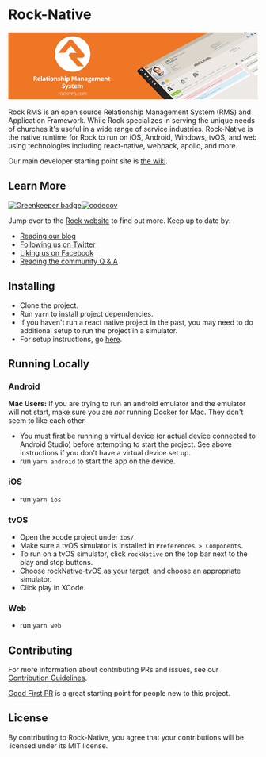 # Rock-Native
![Rock RMS](https://raw.githubusercontent.com/SparkDevNetwork/Rock/develop/Images/github-banner.png)

Rock RMS is an open source Relationship Management System (RMS) and Application
Framework. While Rock specializes in serving the unique needs of churches it's
useful in a wide range of service industries.  Rock-Native is the native runtime for Rock to run on iOS, Android, Windows, tvOS, and web using technologies including react-native, webpack, apollo, and more.

Our main developer starting point site is [the wiki](https://github.com/NewSpring/Rock-Native/wiki).

## Learn More

[![Greenkeeper badge](https://badges.greenkeeper.io/NewSpring/Rock-Native.svg)](https://greenkeeper.io/)[![codecov](https://codecov.io/gh/NewSpring/Rock-Native/branch/master/graph/badge.svg)](https://codecov.io/gh/NewSpring/Rock-Native)

Jump over to the [Rock website](http://www.rockrms.com/) to find out more. Keep up to date by:

* [Reading our blog](http://www.rockrms.com/Rock/Connect)
* [Following us on Twitter](http://www.twitter.com/therockrms)
* [Liking us on Facebook](http://www.facebook.com/therockrms)
* [Reading the community Q & A](http://www.rockrms.com/Rock/Ask)

## Installing

- Clone the project.
- Run `yarn` to install project dependencies.
- If you haven't run a react native project in the past, you may need to do additional setup to run the project in a simulator.
- For setup instructions, go [here](https://facebook.github.io/react-native/docs/getting-started.html).

## Running Locally
### Android
**Mac Users:** If you are trying to run an android emulator and the emulator will not start, make sure you are _not_ running Docker for Mac. They don't seem to like each other.

- You must first be running a virtual device (or actual device connected to Android Studio) before attempting to start the project. See above instructions if you don't have a virtual device set up.
- run `yarn android` to start the app on the device.

### iOS
- run `yarn ios`

### tvOS
- Open the xcode project under `ios/`.
- Make sure a tvOS simulator is installed in `Preferences > Components`.
- To run on a tvOS simulator, click `rockNative` on the top bar next to the play and stop buttons.
- Choose rockNative-tvOS as your target, and choose an appropriate simulator.
- Click play in XCode.

### Web
- run `yarn web`

## Contributing

For more information about contributing PRs and issues, see our [Contribution Guidelines](https://github.com/NewSpring/Rock-Native/wiki/Contribution-Guidelines).

[Good First PR](https://github.com/NewSpring/Rock-Native/labels/Good%20First%20PR) is a great starting point for people new to this project.

## License

By contributing to Rock-Native, you agree that your contributions will be licensed under its MIT license.
